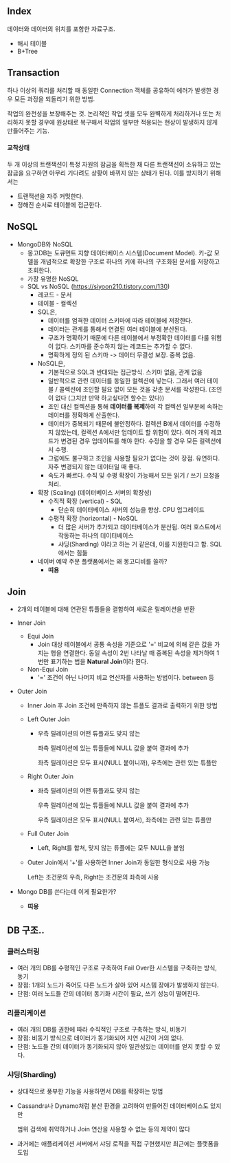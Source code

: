 ## Index

데이터와 데이터의 위치를 포함한 자료구조.

- 해시 테이블
- B+Tree



## Transaction

하나 이상의 쿼리를 처리할 때 동일한 Connection 객체를 공유하여 에러가 발생한 경우 모든 과정을 되돌리기 위한 방법.

작업의 완전성을 보장해주는 것. 논리적인 작업 셋을 모두 완벽하게 처리하거나 또는 처리하지 못할 경우에 원상태로 복구해서 작업의 일부만 적용되는 현상이 발생하지 않게 만들어주는 기능.



#### 교착상태

두 개 이상의 트랜잭션이 특정 자원의 잠금을 획득한 채 다른 트랜잭션이 소유하고 있는 잠금을 요구하면 아무리 기다려도 상황이 바뀌지 않는 상태가 된다. 이를 방지하기 위해서는

- 트랜잭션을 자주 커밋한다.
- 정해진 순서로 테이블에 접근한다.



## NoSQL

- MongoDB와 NoSQL
  - 몽고DB는 도큐먼트 지향 데이터베이스 시스템(Document Model). 키-값 모델을 개념적으로 확장한 구조로 하나의 키에 하나의 구조화된 문서를 저장하고 조회한다. 
  - 가장 유명한 NoSQL
  - SQL vs NoSQL (https://siyoon210.tistory.com/130)
    - 레코드 - 문서
    - 테이블 - 컬렉션
    - SQL은, 
      - 데이터를 엄격한 데이터 스키마에 따라 테이블에 저장한다.
      - 데이터는 관계를 통해서 연결된 여러 테이블에 분산된다.
      - 구조가 명확하기 때문에 다른 테이블에서 부정확한 데이터를 다룰 위험이 없다. 스키마를 준수하지 않는 레코드는 추가할 수 없다.
      - 명확하게 정의 된 스키마 -> 데이터 무결성 보장. 중복 없음.
    - NoSQL은,
      - 기본적으로 SQL과 반대되는 접근방식. 스키마 없음, 관계 없음
      - 일반적으로 관련 데이터를 동일한 컬렉션에 넣는다. 그래서 여러 테이블 / 콜렉션에 조인할 필요 없이 모든 것을 갖춘 문서를 작성한다. (조인이 없다 (그치만 만약 하고싶다면 할수는 있다))
      - 조인 대신 컬렉션을 통해 **데이터를 복제**하여 각 컬렉션 일부분에 속하는 데이터를 정확하게 산출한다.
      - 데이터가 중복되기 때문에 불안정하다. 컬렉션 B에서 데이터를 수정하지 않았는데, 컬렉션 A에서만 업데이트 할 위험이 있다. 여러 개의 레코드가 변경된 경우 업데이트를 해야 한다. 수정을 할 경우 모든 컬렉션에서 수행.
      - 그럼에도 불구하고 조인을 사용할 필요가 없다는 것이 장점. 유연하다. 자주 변경되지 않는 데이터일 때 좋다.
      - 속도가 빠르다. 수직 및 수평 확장이 가능해서 모든 읽기 / 쓰기 요청을 처리.
    - 확장 (Scaling) (데이터베이스 서버의 확장성)
      - 수직적 확장 (vertical) - SQL
        - 단순히 데이터베이스 서버의 성능을 향상. CPU 업그레이드
      - 수평적 확장 (horizontal) - NoSQL
        - 더 많은 서버가 추가되고 데이터베이스가 분산됨. 여러 호스트에서 작동하는 하나의 데이터베이스
        - 샤딩(Sharding) 이라고 하는 거 같은데, 이를 지원한다고 함. SQL에서는 힘듦
    - 네이버 예약 주문 플랫폼에서는 왜 몽고디비를 쓸까?
      - **띠용**



## Join

- 2개의 테이블에 대해 연관된 튜플들을 결합하여 새로운 릴레이션을 반환

- Inner Join

  - Equi Join
    - Join 대상 테이블에서 공통 속성을 기준으로 '=' 비교에 의해 같은 값을 가지는 행을 연결한다. 동일 속성이 2번 나타날 때 중복된 속성을 제거하여 1번만 표기하는 법을 **Natural Join**이라 한다.
  - Non-Equi Join
    - '=' 조건이 아닌 나머지 비교 연산자를 사용하는 방법이다. between 등

- Outer Join

  - Inner Join 후 Join 조건에 만족하지 않는 튜플도 결과로 출력하기 위한 방법

  - Left Outer Join

    - 우측 릴레이션의 어떤 튜플과도 맞지 않는 

      좌측 릴레이션에 있는 튜플들에 NULL 값을 붙여 결과에 추가

      좌측 릴레이션은 모두 표시(NULL 붙이니까), 우측에는 관련 있는 튜플만

  - Right Outer Join

    - 좌측 릴레이션의 어떤 튜플과도 맞지 않는

      우측 릴레이션에 있는 튜플들에 NULL 값을 붙여 결과에 추가

      우측 릴레이션은 모두 표시(NULL 붙여서), 좌측에는 관련 있는 튜플만

  - Full Outer Join

    - Left, Right를 합쳐, 맞지 않는 튜플에는 모두 NULL을 붙임

  - Outer Join에서 '+'를 사용하면 Inner Join과 동일한 형식으로 사용 가능

    Left는 조건문의 우측, Right는 조건문의 좌측에 사용

- Mongo DB를 쓴다는데 이게 필요한가?

  - **띠용**



## DB 구조..

### 클러스터링

- 여러 개의 DB를 수평적인 구조로 구축하여 Fail Over한 시스템을 구축하는 방식, 동기
- 장점: 1개의 노드가 죽어도 다른 노드가 살아 있어 시스템 장애가 발생하지 않는다.
- 단점: 여러 노드들 간의 데이터 동기화 시간이 필요, 쓰기 성능이 떨어진다.



### 리플리케이션

- 여러 개의 DB를 권한에 따라 수직적인 구조로 구축하는 방식, 비동기
- 장점: 비동기 방식으로 데이터가 동기화되어 지연 시간이 거의 없다.
- 단점: 노드들 간의 데이터가 동기화되지 않아 일관성있는 데이터를 얻지 못할 수 있다.



### 샤딩(Sharding)

- 상대적으로 풍부한 기능을 사용하면서 DB를 확장하는 방법

- Cassandra나 Dynamo처럼 분산 환경을 고려하여 만들어진 데이터베이스도 있지만

  범위 검색에 취약하거나 Join 연산을 사용할 수 없는 등의 제약이 많다

- 과거에는 애플리케이션 서버에서 샤딩 로직을 직접 구현했지만 최근에는 플랫폼을 도입

